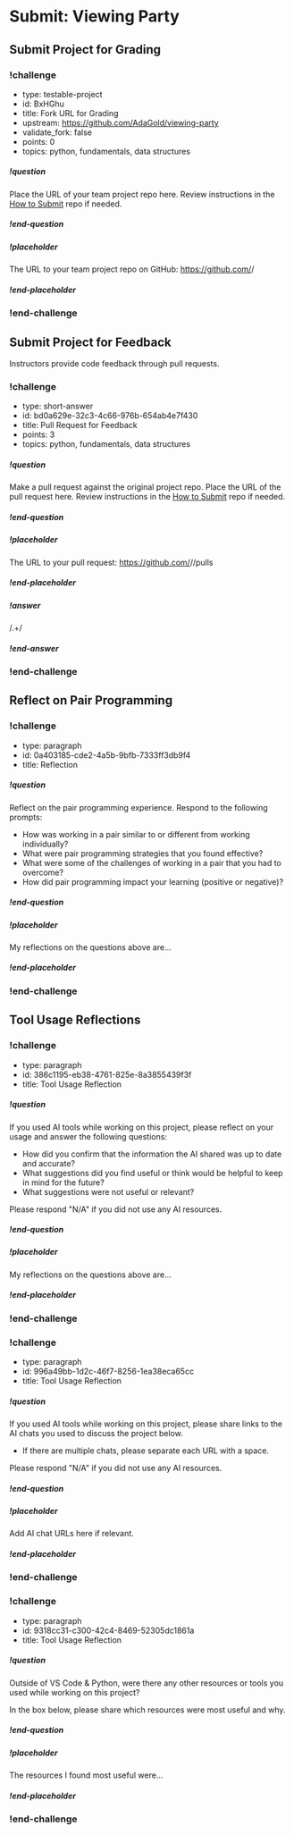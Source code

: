 # Submit: Viewing Party

## Submit Project for Grading

<!-- prettier-ignore-start -->
### !challenge
* type: testable-project
* id: BxHGhu
* title: Fork URL for Grading
* upstream: https://github.com/AdaGold/viewing-party
* validate_fork: false
* points: 0
* topics: python, fundamentals, data structures
##### !question

Place the URL of your team project repo here. Review instructions in the [How to Submit](../ada-project-practices/how-to-submit.md) repo if needed.

##### !end-question
##### !placeholder

The URL to your team project repo on GitHub: https://github.com/<your-username>/<project-name>

##### !end-placeholder
### !end-challenge
<!-- prettier-ignore-end -->

## Submit Project for Feedback

Instructors provide code feedback through pull requests.

<!-- prettier-ignore-start -->
### !challenge
* type: short-answer
* id: bd0a629e-32c3-4c66-976b-654ab4e7f430
* title: Pull Request for Feedback
* points: 3
* topics: python, fundamentals, data structures
##### !question

Make a pull request against the original project repo. Place the URL of the pull request here. Review instructions in the [How to Submit](../ada-project-practices/how-to-submit.md) repo if needed.

##### !end-question
##### !placeholder

The URL to your pull request: https://github.com/<some-ada-repo>/<project-name>/pulls

##### !end-placeholder
##### !answer

/.+/

##### !end-answer
### !end-challenge
<!-- prettier-ignore-end -->

## Reflect on Pair Programming

<!-- prettier-ignore-start -->
### !challenge
* type: paragraph
* id: 0a403185-cde2-4a5b-9bfb-7333ff3db9f4
* title: Reflection
##### !question

Reflect on the pair programming experience.  Respond to the following prompts:

- How was working in a pair similar to or different from working individually?
- What were pair programming strategies that you found effective?
- What were some of the challenges of working in a pair that you had to overcome?
- How did pair programming impact your learning (positive or negative)?

##### !end-question
##### !placeholder

My reflections on the questions above are...

##### !end-placeholder
### !end-challenge
<!-- prettier-ignore-end -->

## Tool Usage Reflections

<!-- prettier-ignore-start -->
### !challenge
* type: paragraph
* id: 386c1195-eb38-4761-825e-8a3855439f3f
* title: Tool Usage Reflection
##### !question

If you used AI tools while working on this project, please reflect on your usage and answer the following questions:
- How did you confirm that the information the AI shared was up to date and accurate?
- What suggestions did you find useful or think would be helpful to keep in mind for the future?
- What suggestions were not useful or relevant?

Please respond "N/A" if you did not use any AI resources.

##### !end-question
##### !placeholder

My reflections on the questions above are...

##### !end-placeholder
### !end-challenge
<!-- prettier-ignore-end -->

<!-- prettier-ignore-start -->
### !challenge
* type: paragraph
* id: 996a49bb-1d2c-46f7-8256-1ea38eca65cc
* title: Tool Usage Reflection
##### !question

If you used AI tools while working on this project, please share links to the AI chats you used to discuss the project below. 
- If there are multiple chats, please separate each URL with a space. 

Please respond "N/A" if you did not use any AI resources.

##### !end-question
##### !placeholder

Add AI chat URLs here if relevant.

##### !end-placeholder
### !end-challenge
<!-- prettier-ignore-end -->

<!-- prettier-ignore-start -->
### !challenge
* type: paragraph
* id: 9318cc31-c300-42c4-8469-52305dc1861a
* title: Tool Usage Reflection
##### !question

Outside of VS Code & Python, were there any other resources or tools you used while working on this project? 

In the box below, please share which resources were most useful and why.

##### !end-question
##### !placeholder

The resources I found most useful were...

##### !end-placeholder
### !end-challenge
<!-- prettier-ignore-end -->